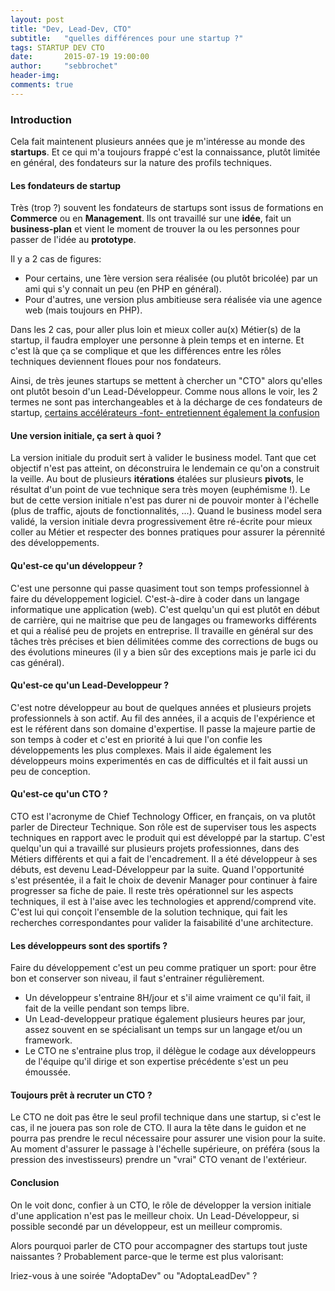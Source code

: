 ```yaml
---
layout: post
title: "Dev, Lead-Dev, CTO"
subtitle:   "quelles différences pour une startup ?"
tags: STARTUP DEV CTO
date:       2015-07-19 19:00:00
author:     "sebbrochet"
header-img:
comments: true
---
```


### Introduction

Cela fait maintenent plusieurs années que je m'intéresse au monde des **startups**.
Et ce qui m'a toujours frappé c'est la connaissance, plutôt limitée en général, des fondateurs sur la nature des profils techniques.

#### Les fondateurs de startup
Très (trop ?) souvent les fondateurs de startups sont issus de formations en **Commerce** ou en **Management**.
Ils ont travaillé sur une **idée**, fait un **business-plan** et vient le moment de trouver la ou les personnes pour passer de l'idée au **prototype**.

Il y a 2 cas de figures:

* Pour certains, une 1ère version sera réalisée (ou plutôt bricolée) par un ami qui s'y connait un peu (en PHP en général).
* Pour d'autres, une version plus ambitieuse sera réalisée via une agence web (mais toujours en PHP).

Dans les 2 cas, pour aller plus loin et mieux coller au(x) Métier(s) de la startup, il faudra employer une personne à plein temps et en interne.
Et c'est là que ça se complique et que les différences entre les rôles techniques deviennent floues pour nos fondateurs.

Ainsi, de très jeunes startups se mettent à chercher un "CTO" alors qu'elles ont plutôt besoin d'un Lead-Développeur.
Comme nous allons le voir, les 2 termes ne sont pas interchangeables et à la décharge de ces fondateurs de startup, [certains accélérateurs -font- entretiennent également la confusion](http://yeswecrowd.co/adopt-a-cto/)

#### Une version initiale, ça sert à quoi ?
La version initiale du produit sert à valider le business model.
Tant que cet objectif n'est pas atteint, on déconstruira le lendemain ce qu'on a construit la veille.
Au bout de plusieurs **itérations** étalées sur plusieurs **pivots**, le résultat d'un point de vue technique sera très moyen (euphémisme !).
Le but de cette version initiale n'est pas durer ni de pouvoir monter à l'échelle (plus de traffic, ajouts de fonctionnalités, ...).
Quand le business model sera validé, la version initiale devra progressivement être ré-écrite pour mieux coller au Métier et respecter des bonnes pratiques pour assurer la pérennité des développements.

#### Qu'est-ce qu'un développeur ?
C'est une personne qui passe quasiment tout son temps professionnel à faire du développement logiciel.
C'est-à-dire à coder dans un langage informatique une application (web).
C'est quelqu'un qui est plutôt en début de carrière, qui ne maitrise que peu de langages ou frameworks différents et qui a réalisé peu de projets en entreprise.
Il travaille en général sur des tâches très précises et bien délimitées comme des corrections de bugs ou des évolutions mineures (il y a bien sûr des exceptions mais je parle ici du cas général).

#### Qu'est-ce qu'un Lead-Developpeur ?
C'est notre développeur au bout de quelques années et plusieurs projets professionnels à son actif.
Au fil des années, il a acquis de l'expérience et est le référent dans son domaine d'expertise.
Il passe la majeure partie de son temps à coder et c'est en priorité à lui que l'on confie les développements les plus complexes.
Mais il aide également les développeurs moins experimentés en cas de difficultés et il fait aussi un peu de conception.

#### Qu'est-ce qu'un CTO ?
CTO est l'acronyme de Chief Technology Officer, en français, on va plutôt parler de Directeur Technique.
Son rôle est de superviser tous les aspects techniques en rapport avec le produit qui est développé par la startup.
C'est quelqu'un qui a travaillé sur plusieurs projets professionnes, dans des Métiers différents et qui a fait de l'encadrement.
Il a été développeur à ses débuts, est devenu Lead-Développeur par la suite.
Quand l'opportunité s'est présentée, il a fait le choix de devenir Manager pour continuer à faire progresser sa fiche de paie.
Il reste très opérationnel sur les aspects techniques, il est à l'aise avec les technologies et apprend/comprend vite.
C'est lui qui conçoit l'ensemble de la solution technique, qui fait les recherches correspondantes pour valider la faisabilité d'une architecture.

#### Les développeurs sont des sportifs ?
Faire du développement c'est un peu comme pratiquer un sport: pour être bon et conserver son niveau, il faut s'entrainer régulièrement.

* Un développeur s'entraine 8H/jour et s'il aime vraiment ce qu'il fait, il fait de la veille pendant son temps libre.
* Un Lead-developpeur pratique également plusieurs heures par jour, assez souvent en se spécialisant un temps sur un langage et/ou un framework.
* Le CTO ne s'entraine plus trop, il délègue le codage aux développeurs de l'équipe qu'il dirige et son expertise précédente s'est un peu émoussée.

#### Toujours prêt à recruter un CTO ?
Le CTO ne doit pas être le seul profil technique dans une startup, si c'est le cas, il ne jouera pas son role de CTO.
Il aura la tête dans le guidon et ne pourra pas prendre le recul nécessaire pour assurer une vision pour la suite.
Au moment d'assurer le passage à l'échelle supérieure, on préféra (sous la pression des investisseurs) prendre un "vrai" CTO venant de l'extérieur.

#### Conclusion

On le voit donc, confier à un CTO, le rôle de développer la version initiale d'une application n'est pas le meilleur choix.
Un Lead-Développeur, si possible secondé par un développeur, est un meilleur compromis.

Alors pourquoi parler de CTO pour accompagner des startups tout juste naissantes ?
Probablement parce-que le terme est plus valorisant:

Iriez-vous à une soirée "AdoptaDev" ou "AdoptaLeadDev" ?